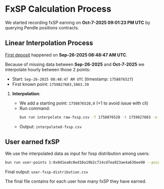 # FxSP Calculation Process

We started recording fxSP earning on **Oct-7-2025 09:01:23 PM UTC** by querying Pendle positions contracts.


## Linear Interpolation Process

[First deposit](https://etherscan.io/tx/0x73503d94cc6b261389169023ff8279ad26faeb52abeee1e5e765be073db05a9f) happened on **Sep-26-2025 08:48:47 AM UTC**. 

Because of missing data between **Sep-26-2025** and **Oct-7-2025** we interpolate hourly between those 2 points:

- Start: `Sep-26-2025 08:48:47 AM UTC` (timestamp: `1758876527`)
- First known point: `1759827683,5863.39`

1. **Interpolation**:

   - We add a starting point: `1758876528,0` (+1 to avoid issue with cli)
   - Run command:
     ```bash
     bun run interpolate raw-fxsp.csv -f 1758876528 -t 1759827683 -o --frequency 3600
     ```
   - Output: `interpolated-fxsp.csv`

## User earned fxSP

We use the interpolated data as input for fxsp distribution among users:

```bash
bun run user-points 1:0x0d1ea8c0ed10a19b2c714cd7ea923ae4a636ee90 --points interpolated-fxsp.csv
```

Final output: `user-fxsp-distribution.csv`

The final file contains for each user how many fxSP they have earned.
